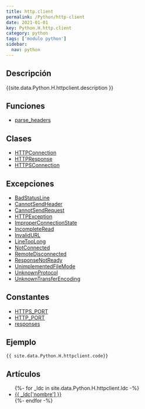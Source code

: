 ```yaml
---
title: http.client
permalink: /Python/http-client
date: 2021-01-01
key: Python.H.http.client
category: python
tags: ['modulo python']
sidebar: 
  nav: python
---
```


## Descripción
{{site.data.Python.H.httpclient.description }}

## Funciones
* [parse_headers](/Python/http-client/parse_headers/)

## Clases
* [HTTPConnection](/Python/http-client/HTTPConnection/)
* [HTTPResponse](/Python/http-client/HTTPResponse/)
* [HTTPSConnection](/Python/http-client/HTTPSConnection/)

## Excepciones
* [BadStatusLine](/Python/http-client/BadStatusLine/)
* [CannotSendHeader](/Python/http-client/CannotSendHeader/)
* [CannotSendRequest](/Python/http-client/CannotSendRequest/)
* [HTTPException](/Python/http-client/HTTPException/)
* [ImproperConnectionState](/Python/http-client/ImproperConnectionState/)
* [IncompleteRead](/Python/http-client/IncompleteRead/)
* [InvalidURL](/Python/http-client/InvalidURL/)
* [LineTooLong](/Python/http-client/LineTooLong/)
* [NotConnected](/Python/http-client/NotConnected/)
* [RemoteDisconnected](/Python/http-client/RemoteDisconnected/)
* [ResponseNotReady](/Python/http-client/ResponseNotReady/)
* [UnimplementedFileMode](/Python/http-client/UnimplementedFileMode/)
* [UnknownProtocol](/Python/http-client/UnknownProtocol/)
* [UnknownTransferEncoding](/Python/http-client/UnknownTransferEncoding/)

## Constantes
* [HTTPS_PORT](/Python/http-client/HTTPS_PORT/)
* [HTTP_PORT](/Python/http-client/HTTP_PORT/)
* [responses](/Python/http-client/responses/)

## Ejemplo
~~~python
{{ site.data.Python.H.httpclient.code}}
~~~

## Artículos
<ul>
{%- for _ldc in site.data.Python.H.httpclient.ldc -%}
   <li>
       <a href="{{_ldc['url'] }}">{{ _ldc['nombre'] }}</a>
   </li>
{%- endfor -%}
</ul>
